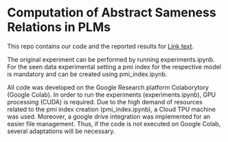 # Computation of Abstract Sameness Relations in PLMs

This repo contains our code and the reported results for [Link text](linkurl).

The original experiment can be performed by running experiments.ipynb. For the seen data experimental setting a pmi index for the respective model is mandatory and can be created using pmi_index.ipynb.

All code was developed on the Google Research platform Colaborytory (Google Colab). In order to run the experiments (experiments.ipynb), GPU processing (CUDA) is required. Due to the high demand of resources related to the pmi index creation (pmi_index.ipynb), a Cloud TPU machine was used. 
Moreover, a google drive integration was implemented for an easier file management. Thus, if the code is not executed on Google Colab, several adaptations will be necessary.
